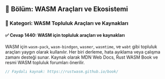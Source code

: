 ## 📘 Bölüm: WASM Araçları ve Ekosistemi  
### 🔹 Kategori: WASM Topluluk Araçları ve Kaynakları  
#### ✅ Cevap 1440: WASM için topluluk araçları ve kaynakları

WASM için `wasm-pack`, `wasm-bindgen`, `wasmer`, `wasmtime`, ve `wabt` gibi topluluk araçları yaygın olarak kullanılır. Her biri derleme, hata ayıklama veya çalışma zamanı desteği sunar. Kaynak olarak MDN Web Docs, Rust WASM Book ve resmi WASM topluluk forumları önerilir.

```rust
// Faydalı kaynak: https://rustwasm.github.io/book/
```
